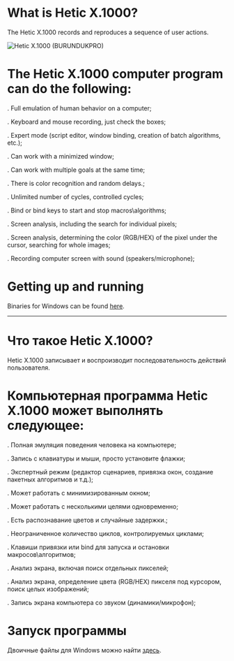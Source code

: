 # What is Hetic X.1000?

The Hetic X.1000 records and reproduces a sequence of user actions.

![Hetic X.1000 (BURUNDUKPRO)](https://heticx.ru/images/defenition/456.png)

# The Hetic X.1000 computer program can do the following:

. Full emulation of human behavior on a computer;

. Keyboard and mouse recording, just check the boxes;

. Expert mode (script editor, window binding, creation of batch algorithms, etc.);

. Can work with a minimized window;

. Can work with multiple goals at the same time;

. There is color recognition and random delays.;

. Unlimited number of cycles, controlled cycles;

. Bind or bind keys to start and stop macros\algorithms;

. Screen analysis, including the search for individual pixels;

. Screen analysis, determining the color (RGB/HEX) of the pixel under the cursor, searching for whole images;

. Recording computer screen with sound (speakers/microphone);

# Getting up and running

Binaries for Windows can be found [here](https://heticx.ru/).

********************************************************************************************************************************************

# Что такое Hetic X.1000?

Hetic X.1000 записывает и воспроизводит последовательность действий пользователя.

# Компьютерная программа Hetic X.1000 может выполнять следующее:

. Полная эмуляция поведения человека на компьютере;

. Запись с клавиатуры и мыши, просто установите флажки;

. Экспертный режим (редактор сценариев, привязка окон, создание пакетных алгоритмов и т.д.);

. Может работать с минимизированным окном;

. Может работать с несколькими целями одновременно;

. Есть распознавание цветов и случайные задержки.;

. Неограниченное количество циклов, контролируемых циклами;

. Клавиши привязки или bind для запуска и остановки макросов\алгоритмов;

. Анализ экрана, включая поиск отдельных пикселей;

. Анализ экрана, определение цвета (RGB/HEX) пикселя под курсором, поиск целых изображений;

. Запись экрана компьютера со звуком (динамики/микрофон);

# Запуск программы

Двоичные файлы для Windows можно найти [здесь](https://heticx.ru/).
